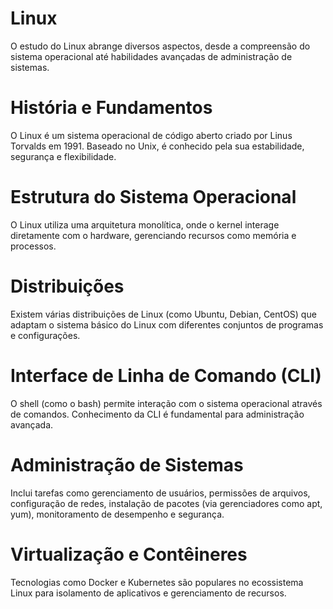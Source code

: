 # Linux

O estudo do Linux abrange diversos aspectos, desde a compreensão do sistema operacional até habilidades avançadas de administração de sistemas.

# História e Fundamentos
O Linux é um sistema operacional de código aberto criado por Linus Torvalds em 1991. Baseado no Unix, é conhecido pela sua estabilidade, segurança e flexibilidade.

# Estrutura do Sistema Operacional
O Linux utiliza uma arquitetura monolítica, onde o kernel interage diretamente com o hardware, gerenciando recursos como memória e processos.

# Distribuições
Existem várias distribuições de Linux (como Ubuntu, Debian, CentOS) que adaptam o sistema básico do Linux com diferentes conjuntos de programas e configurações.

# Interface de Linha de Comando (CLI)
O shell (como o bash) permite interação com o sistema operacional através de comandos. Conhecimento da CLI é fundamental para administração avançada.

# Administração de Sistemas
Inclui tarefas como gerenciamento de usuários, permissões de arquivos, configuração de redes, instalação de pacotes (via gerenciadores como apt, yum), monitoramento de desempenho e segurança.

# Virtualização e Contêineres
Tecnologias como Docker e Kubernetes são populares no ecossistema Linux para isolamento de aplicativos e gerenciamento de recursos.
